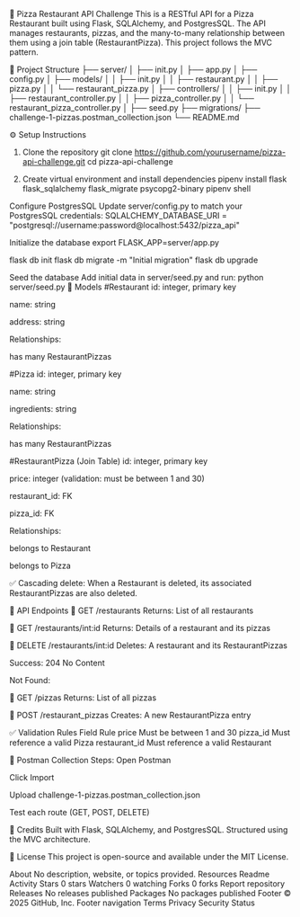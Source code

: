 🍕 Pizza Restaurant API Challenge
This is a RESTful API for a Pizza Restaurant built using Flask, SQLAlchemy, and PostgresSQL. The API manages restaurants, pizzas, and the many-to-many relationship between them using a join table (RestaurantPizza). This project follows the MVC pattern.

📁 Project Structure
├── server/ │ ├── init.py │ ├── app.py │ ├── config.py │ ├── models/ │ │ ├── init.py │ │ ├── restaurant.py │ │ ├── pizza.py │ │ └── restaurant_pizza.py │ ├── controllers/ │ │ ├── init.py │ │ ├── restaurant_controller.py │ │ ├── pizza_controller.py │ │ └── restaurant_pizza_controller.py │ ├── seed.py ├── migrations/ ├── challenge-1-pizzas.postman_collection.json └── README.md

⚙️ Setup Instructions
1. Clone the repository
git clone https://github.com/yourusername/pizza-api-challenge.git cd pizza-api-challenge

2. Create virtual environment and install dependencies
pipenv install flask flask_sqlalchemy flask_migrate psycopg2-binary pipenv shell

Configure PostgresSQL Update server/config.py to match your PostgresSQL credentials: SQLALCHEMY_DATABASE_URI = "postgresql://username:password@localhost:5432/pizza_api"

Initialize the database export FLASK_APP=server/app.py

flask db init flask db migrate -m "Initial migration" flask db upgrade

Seed the database Add initial data in server/seed.py and run: python server/seed.py
🧩 Models #Restaurant id: integer, primary key

name: string

address: string

Relationships:

has many RestaurantPizzas

#Pizza id: integer, primary key

name: string

ingredients: string

Relationships:

has many RestaurantPizzas

#RestaurantPizza (Join Table) id: integer, primary key

price: integer (validation: must be between 1 and 30)

restaurant_id: FK

pizza_id: FK

Relationships:

belongs to Restaurant

belongs to Pizza

✅ Cascading delete: When a Restaurant is deleted, its associated RestaurantPizzas are also deleted.

🔁 API Endpoints 📍 GET /restaurants Returns: List of all restaurants

📍 GET /restaurants/int:id Returns: Details of a restaurant and its pizzas

📍 DELETE /restaurants/int:id Deletes: A restaurant and its RestaurantPizzas

Success: 204 No Content

Not Found:

📍 GET /pizzas Returns: List of all pizzas

📍 POST /restaurant_pizzas Creates: A new RestaurantPizza entry

✅ Validation Rules Field Rule price Must be between 1 and 30 pizza_id Must reference a valid Pizza restaurant_id Must reference a valid Restaurant

🧪 Postman Collection Steps: Open Postman

Click Import

Upload challenge-1-pizzas.postman_collection.json

Test each route (GET, POST, DELETE)

🙌 Credits Built with Flask, SQLAlchemy, and PostgresSQL. Structured using the MVC architecture.

📝 License This project is open-source and available under the MIT License.

About
No description, website, or topics provided.
Resources
 Readme
 Activity
Stars
 0 stars
Watchers
 0 watching
Forks
 0 forks
Report repository
Releases
No releases published
Packages
No packages published
Footer
© 2025 GitHub, Inc.
Footer navigation
Terms
Privacy
Security
Status